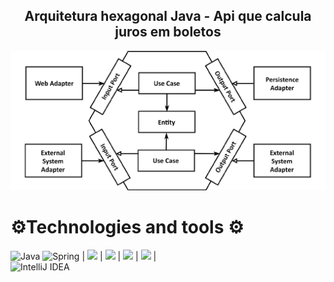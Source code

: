  <div align="center">
<h2 align="center"> Arquitetura hexagonal Java - Api que calcula juros em boletos </h2>
</div>
   
 <div align="center"> 
 <img src="https://github.com/ilannafreire/arquitetura-hexagonal-java/blob/main/assets/arqhex.jpeg" />
 </div>


  <h1>⚙️Technologies and tools ⚙️</h1>
 <table> 
   
 ![Java](https://img.shields.io/badge/java-%23ED8B00.svg?style=for-the-badge&logo=openjdk&logoColor=white)
 ![Spring](https://img.shields.io/badge/spring-%236DB33F.svg?style=for-the-badge&logo=spring&logoColor=white) 
 | <img src="https://img.shields.io/badge/Spring_Boot-F2F4F9?style=for-the-badge&logo=spring-boot" />
 | <img src="https://img.shields.io/badge/MySQL-00000F?style=for-the-badge&logo=mysql&logoColor=white" />
 | <img src="https://img.shields.io/badge/docker-%230db7ed.svg?style=for-the-badge&logo=docker&logoColor=white"> 
 | <img src="https://img.shields.io/badge/-Swagger-%23Clojure?style=for-the-badge&logo=swagger&logoColor=white">                   |           
  ![IntelliJ IDEA](https://img.shields.io/badge/IntelliJIDEA-000000.svg?style=for-the-badge&logo=intellij-idea&logoColor=white)
